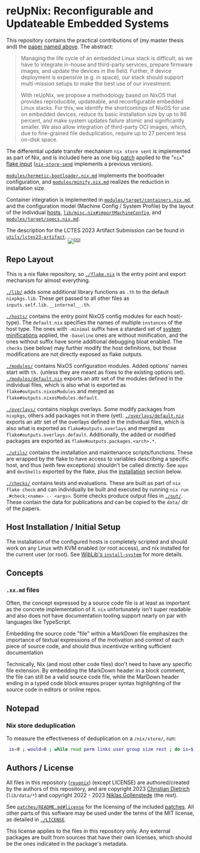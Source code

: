 
# reUpNix: Reconfigurable and Updateable Embedded Systems

This repository contains the practical contributions of (my master thesis and) the [paper named above](https://doi.org/10.1145/3589610.3596273).
The abstract:

> Managing the life cycle of an embedded Linux stack is difficult, as we have to integrate in-house and third-party services, prepare firmware images, and update the devices in the field.
> Further, if device deployment is expensive (e.g. in space), our stack should support multi-mission setups to make the best use of our investment.
>
> With reUpNix, we propose a methodology based on NixOS that provides reproducible, updateable, and reconfigurable embedded Linux stacks.
> For this, we identify the shortcomings of NixOS for use on embedded devices, reduce its basic installation size by up to 86 percent, and make system updates failure atomic and significantly smaller.
> We also allow integration of third-party OCI images, which, due to fine-grained file deduplication, require up to 27 percent less on-disk space.

The differential update transfer mechanism `nix store sent` is implemented as part of Nix, and is included here as one big [patch](./patches/nix-store-send.patch) applied to the "`nix`" [flake input](./flake.nix) ([`nix-store-send`](./overlays/nix-store-send.nix.md) implements a previous version).

[`modules/hermetic-bootloader.nix.md`](./modules/hermetic-bootloader.nix.md) implements the bootloader configuration, and [`modules/minify.nix.md`](./modules/minify.nix.md) realizes the reduction in installation size.

Container integration is implemented in [`modules/target/containers.nix.md`](./modules/target/containers.nix.md), and the configuration model (Machine Config / System Profile) by the layout of the individual [hosts](./hosts/), [`lib/misc.nix#importMachineConfig`](./lib/misc.nix), and [`modules/target/specs.nix.md`](./modules/target/specs.nix.md).

The description for the LCTES 2023 Artifact Submission can be found in [`utils/lctes23-artifact`](./utils/lctes23-artifact). <sub><sub>[![DOI](https://zenodo.org/badge/639381697.svg)](https://zenodo.org/badge/latestdoi/639381697)</sub></sub>


## Repo Layout

This is a nix flake repository, so [`./flake.nix`](./flake.nix) is the entry point and export mechanism for almost everything.

[`./lib/`](./lib/) adds some additional library functions as `.th` to the default `nixpkgs.lib`.
These get passed to all other files as `inputs.self.lib.__internal__.th`.

[`./hosts/`](./hosts/) contains the entry point NixOS config modules for each host(-type).
The `default.nix` specifies the names of multiple `instances` of the host type. The ones with `-minimal` suffix have a standard set of [system minifications](./modules/minify.nix.md) applied, the `-baseline` ones are without minification, and the ones without suffix have some additional debugging bloat enabled.
The `checks` (see below) may further modify the host definitions, but those modifications are not directly exposed as flake outputs.

[`./modules/`](./modules/) contains NixOS configuration modules. Added options' names start with `th.` (unless they are meant as fixes to the existing options set).
[`./modules/default.nix`](./modules/default.nix) exports an attr set of the modules defined in the individual files, which is also what is exported as `flake#outputs.nixosModules` and merged as `flake#outputs.nixosModules.default`.

[`./overlays/`](./overlays/) contains nixpkgs overlays. Some modify packages from `nixpkgs`, others add packages not in there (yet).
[`./overlays/default.nix`](./overlays/default.nix) exports an attr set of the overlays defined in the individual files, which is also what is exported as `flake#outputs.overlays` and merged as `flake#outputs.overlays.default`. Additionally, the added or modified packages are exported as `flake#outputs.packages.<arch>.*`.

[`./utils/`](./utils/) contains the installation and maintenance scripts/functions. These are wrapped by the flake to have access to variables describing a specific host, and thus (with few exceptions) shouldn't be called directly.
See `apps` and `devShells` exported by the flake, plus the [installation](#host-installation--initial-setup) section below.

[`./checks/`](./checks/) contains tests and evaluations. These are built as part of `nix flake check` and can individually be built and executed by running `nix run .#check:<name> -- <args>`.
Some checks produce output files in [`./out/`](./out/). These contain the data for publications and can be copied to the `data/` dir of the papers.


## Host Installation / Initial Setup

The installation of the configured hosts is completely scripted and should work on any Linux with KVM enabled (or root access), and nix installed for the current user (or root).
See [WibLib's `install-system`](https://github.com/NiklasGollenstede/nix-wiplib/blob/master/lib/setup-scripts/README.md#install-system-documentation) for more details.


## Concepts

### `.xx.md` files

Often, the concept expressed by a source code file is at least as important as the concrete implementation of it.
`nix` unfortunately isn't super readable and also does not have documentation tooling support nearly on par with languages like TypeScript.

Embedding the source code "file" within a MarkDown file emphasizes the importance of textual expressions of the motivation and context of each piece of source code, and should thus incentivize writing sufficient documentation

Technically, Nix (and most other code files) don't need to have any specific file extension. By embedding the MarkDown header in a block comment, the file can still be a valid source code file, while the MarDown header ending in a typed code block ensures proper syntax highlighting of the source code in editors or online repos.


## Notepad

### Nix store deduplication

To measure the effectiveness of deduplication on a `/nix/store/`, run:
```bash
 is=0 ; would=0 ; while read perm links user group size rest ; do is=$(( is + size )) ; would=$(( would + (links - 1) * size )) ; done < <( \ls -Al /nix/store/.links | tail -n +2 ) ; echo "Actual size: $is ; without dedup: $would ; gain: $( bc <<< "scale=2 ; $would/$is" )"
```


## Authors / License

All files in this repository ([`reupnix`](https://github.com/tuhhosg/reupnix)) (except LICENSE) are authored/created by the authors of this repository, and are copyright 2023 [Christian Dietrich](https://github.com/stettberger) (`lib/data/*`) and copyright 2022 - 2023 [Niklas Gollenstede](https://github.com/NiklasGollenstede) (the rest).

See [`patches/README.md#license`](./patches/README.md#license) for the licensing of the included [patches](./patches/).
All other parts of this software may be used under the terms of the MIT license, as detailed in [`./LICENSE`](./LICENSE).

This license applies to the files in this repository only.
Any external packages are built from sources that have their own licenses, which should be the ones indicated in the package's metadata.

